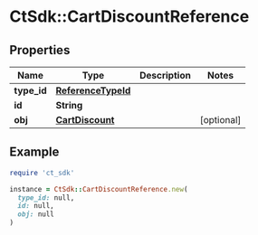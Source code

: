# CtSdk::CartDiscountReference

## Properties

| Name | Type | Description | Notes |
| ---- | ---- | ----------- | ----- |
| **type_id** | [**ReferenceTypeId**](ReferenceTypeId.md) |  |  |
| **id** | **String** |  |  |
| **obj** | [**CartDiscount**](CartDiscount.md) |  | [optional] |

## Example

```ruby
require 'ct_sdk'

instance = CtSdk::CartDiscountReference.new(
  type_id: null,
  id: null,
  obj: null
)
```

